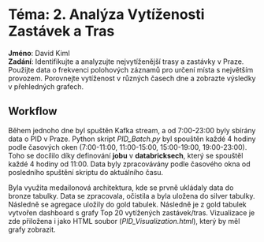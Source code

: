 # **Téma: 2. Analýza Vytíženosti Zastávek a Tras**
**Jméno**: David Kiml \
**Zadání**: Identifikujte a analyzujte nejvytíženější trasy a zastávky v Praze.
Použijte data o frekvenci polohových záznamů pro určení místa s největším provozem.
Porovnejte vytíženost v různých časech dne a zobrazte výsledky v přehledných grafech.

## Workflow
Během jednoho dne byl spuštěn Kafka stream, a od 7:00-23:00 byly sbírány data o PID v Praze. 
Python skript _PID_Batch.py_ byl spouštěn každé 4 hodiny podle časových oken (7:00-11:00, 11:00-15:00, 15:00-19:00, 19:00-23:00). 
Toho se docílilo díky definování **jobu** v **databricksech**, který se spouštěl každé 4 hodiny od 11:00. 
Data byly zpracovávány podle časového okna od posledního spuštění skriptu do aktuálního času.

Byla využita medailonová architektura, kde se prvně ukládaly data do bronze tabulky. Data se zpracovala, očistila a byla uložena do silver tabulky. 
Následně se agregace uložily do gold tabulek. Následně je z gold tabulek vytvořen dashboard s grafy Top 20 vytížených zastávek/tras. Vizualizace je zde přiložena i jako HTML soubor (_PID_Visualization.html_), který by měl grafy zobrazit.
